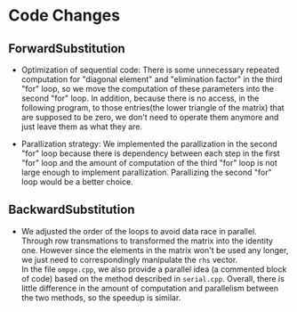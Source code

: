 # Code Changes
## ForwardSubstitution

- Optimization of sequential code: There is some unnecessary repeated computation for "diagonal element" and "elimination factor" in the third "for" loop, so we move the computation of these parameters into the second "for" loop. In addition, because there is no access, in the following program, to those entries(the lower triangle of the matrix) that are supposed to be zero, we don't need to operate them anymore and just leave them as what they are.

- Parallization strategy: We implemented the parallization in the second "for" loop because there is dependency between each step in the first "for" loop and the amount of computation of the third "for" loop is not large enough to implement parallization. Parallizing the second "for" loop would be a better choice. 
## BackwardSubstitution

- We adjusted the order of the loops to avoid data race in parallel. Through row transmations to transformed the matrix into the identity one. However since the elements in the matrix won't be used any longer, we just need to correspondingly manipulate the `rhs` vector.  
In the file `ompge.cpp`, we also provide a parallel idea (a commented block of code) based on the method described in `serial.cpp`. Overall, there is little difference in the amount of computation and parallelism between the two methods, so the speedup is similar.
